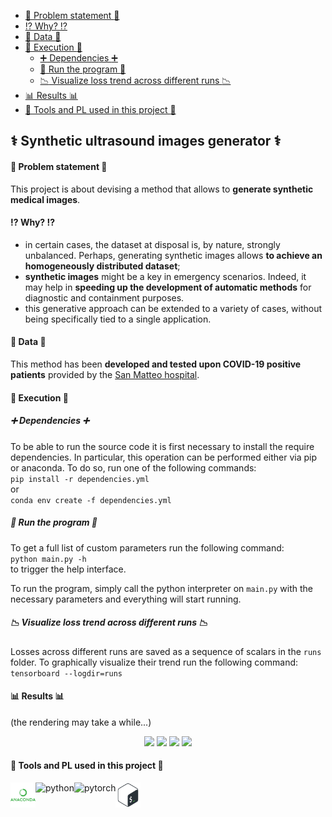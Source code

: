 <!--toc:start-->

- [:rotating_light: Problem statement :rotating_light:](#rotatinglight-problem-statement-rotatinglight)
- [:interrobang: Why? :interrobang:](#interrobang-why-interrobang)
- [:floppy_disk: Data :floppy_disk:](#floppydisk-data-floppydisk)
- [:running: Execution :running:](#running-execution-running)
  - [:heavy_plus_sign: Dependencies :heavy_plus_sign:](#heavyplussign-dependencies-heavyplussign)
  - [:rocket: Run the program :rocket:](#rocket-run-the-program-rocket)
  - [:chart_with_downwards_trend: Visualize loss trend across different runs :chart_with_downwards_trend:](#chartwithdownwardstrend-visualize-loss-trend-across-different-runs-chartwithdownwardstrend)
- [:bar_chart: Results :bar_chart:](#barchart-results-barchart)
- [:wrench: Tools and PL used in this project :wrench:](#wrench-tools-and-pl-used-in-this-project-wrench)
<!--toc:end-->

## :medical_symbol: Synthetic ultrasound images generator :medical_symbol:

#### :rotating_light: Problem statement :rotating_light:

This project is about devising a method that allows to **generate synthetic medical images**.

#### :interrobang: Why? :interrobang:

- in certain cases, the dataset at disposal is, by nature, strongly unbalanced. Perhaps, generating synthetic images allows **to achieve an homogeneously distributed dataset**;
- **synthetic images** might be a key in emergency scenarios. Indeed, it may help in **speeding up the development of automatic methods** for diagnostic and containment purposes.
- this generative approach can be extended to a variety of cases, without being specifically tied to a single application.

#### :floppy_disk: Data :floppy_disk:

This method has been **developed and tested upon COVID-19 positive patients** provided by the [San Matteo hospital](http://www.sanmatteo.org/site/home.html).

#### :running: Execution :running:

##### :heavy_plus_sign: Dependencies :heavy_plus_sign:

To be able to run the source code it is first necessary to install the require dependencies. In particular, this operation can be performed either via pip or anaconda. To do so, run one of the following commands:  
`pip install -r dependencies.yml`  
or  
`conda env create -f dependencies.yml`

##### :rocket: Run the program :rocket:

To get a full list of custom parameters run the following command:  
`python main.py -h`  
to trigger the help interface.

To run the program, simply call the python interpreter on `main.py` with the necessary parameters and everything will start running.

##### :chart_with_downwards_trend: Visualize loss trend across different runs :chart_with_downwards_trend:

Losses across different runs are saved as a sequence of scalars in the `runs` folder. To graphically visualize their trend run the following command:  
`tensorboard --logdir=runs`

#### :bar_chart: Results :bar_chart:

(the rendering may take a while...)

<div id="gifs" align="center">
   <img src="https://github.com/MatteoGuglielmi-tech/CovidGAN/blob/main/Images/generator_progress_score-0.gif" /> 
   <img src="https://github.com/MatteoGuglielmi-tech/CovidGAN/blob/main/Images/generator_progress_score-1.gif" /> 
   <img src="https://github.com/MatteoGuglielmi-tech/CovidGAN/blob/main/Images/generator_progress_score-2.gif" /> 
   <img src="https://github.com/MatteoGuglielmi-tech/CovidGAN/blob/main/Images/generator_progress_score-3.gif" /> 
</div>

#### :wrench: Tools and PL used in this project :wrench:

<a href="https://anaconda.com/" target="_blank">
    <img align="left" src="https://github.com/devicons/devicon/blob/master/icons/anaconda/anaconda-original-wordmark.svg" alt="anaconda" height="40px"/> 
</a>
<a href="https://www.python.org/" target="_blank"> 
    <img align="left" src="https://cdn.jsdelivr.net/gh/devicons/devicon/icons/python/python-original.svg" alt="python" height="40px"/>
</a> 
<a href="https://pytorch.org/" target="_blank">
    <img align="left" src="https://cdn.jsdelivr.net/gh/devicons/devicon/icons/pytorch/pytorch-original.svg" alt="pytorch" height="40px"/>
</a>
<a href="http://www.gnu.org/software/bash/" target="_blank">
    <img align="left" src="https://github.com/devicons/devicon/blob/master/icons/bash/bash-original.svg" alt="bash" height="40px"/>
</a>
